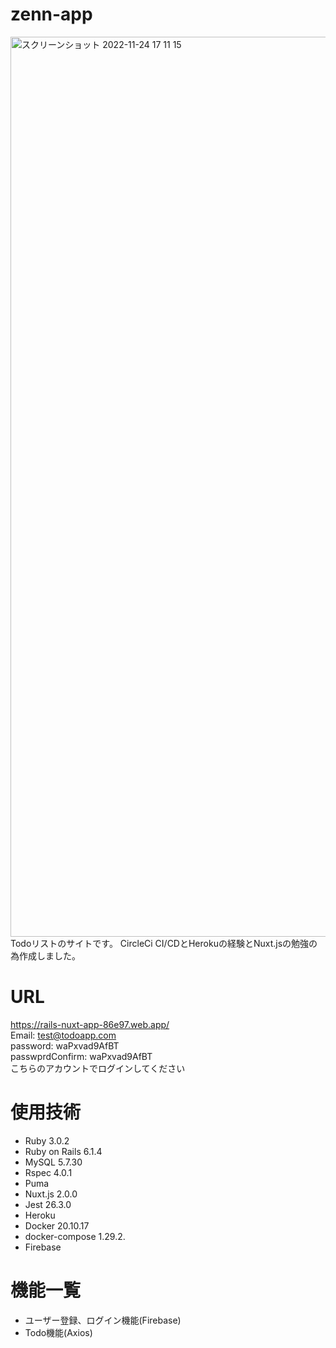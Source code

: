# zenn-app
<img width="1440" alt="スクリーンショット 2022-11-24 17 11 15" src="https://user-images.githubusercontent.com/80230285/203728217-23c20069-0026-4693-9e34-2cc895e42321.png">
Todoリストのサイトです。  
CircleCi CI/CDとHerokuの経験とNuxt.jsの勉強の為作成しました。  

# URL
https://rails-nuxt-app-86e97.web.app/  
Email: test@todoapp.com  
password: waPxvad9AfBT  
passwprdConfirm: waPxvad9AfBT  
こちらのアカウントでログインしてください

# 使用技術 
- Ruby 3.0.2
- Ruby on Rails 6.1.4
- MySQL 5.7.30
- Rspec 4.0.1
- Puma
- Nuxt.js 2.0.0
- Jest 26.3.0
- Heroku
- Docker 20.10.17
- docker-compose 1.29.2. 
- Firebase

# 機能一覧
- ユーザー登録、ログイン機能(Firebase)
- Todo機能(Axios)

